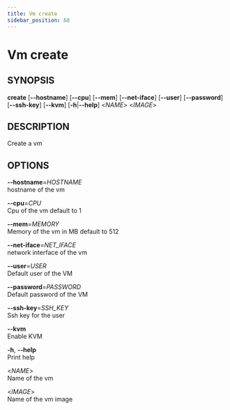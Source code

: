 ```yaml
---
title: Vm create
sidebar_position: 68
---
```


# Vm create

## SYNOPSIS

**create** \[**--hostname**\] \[**--cpu**\] \[**--mem**\]
\[**--net-iface**\] \[**--user**\] \[**--password**\] \[**--ssh-key**\]
\[**--kvm**\] \[**-h**\|**--help**\] \<*NAME*\> \<*IMAGE*\>

## DESCRIPTION

Create a vm

## OPTIONS

**--hostname**=*HOSTNAME*  
hostname of the vm

**--cpu**=*CPU*  
Cpu of the vm default to 1

**--mem**=*MEMORY*  
Memory of the vm in MB default to 512

**--net-iface**=*NET_IFACE*  
network interface of the vm

**--user**=*USER*  
Default user of the VM

**--password**=*PASSWORD*  
Default password of the VM

**--ssh-key**=*SSH_KEY*  
Ssh key for the user

**--kvm**  
Enable KVM

**-h**, **--help**  
Print help

\<*NAME*\>  
Name of the vm

\<*IMAGE*\>  
Name of the vm image
